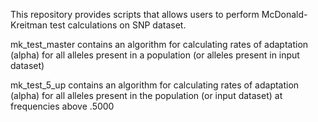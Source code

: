 This repository provides scripts that allows users to perform McDonald-Kreitman test calculations on SNP dataset.  

mk_test_master contains an algorithm for calculating rates of adaptation (alpha) for all alleles present in a population (or alleles present in input dataset)

mk_test_5_up contains an algorithm for calculating rates of adaptation (alpha) for all alleles present in the population (or input dataset) at frequencies above .5000
